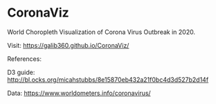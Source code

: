 # CoronaViz
World Choropleth Visualization of Corona Virus Outbreak in 2020. 

Visit: https://galib360.github.io/CoronaViz/

References:

D3 guide:
http://bl.ocks.org/micahstubbs/8e15870eb432a21f0bc4d3d527b2d14f

Data:
https://www.worldometers.info/coronavirus/
